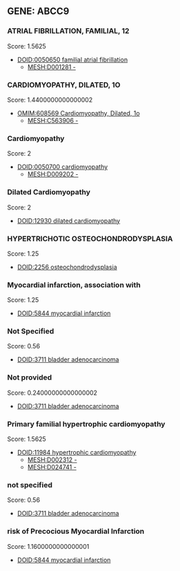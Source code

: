 
## GENE: ABCC9

### ATRIAL FIBRILLATION, FAMILIAL, 12

Score: 1.5625

 * [DOID:0050650 familial atrial fibrillation](http://beta.monarchinitiative.org/disease/DOID:0050650)
    * [MESH:D001281 -](http://beta.monarchinitiative.org/disease/MESH:D001281)

### CARDIOMYOPATHY, DILATED, 1O

Score: 1.4400000000000002

 * [OMIM:608569 Cardiomyopathy, Dilated, 1o](http://beta.monarchinitiative.org/disease/OMIM:608569)
    * [MESH:C563906 -](http://beta.monarchinitiative.org/disease/MESH:C563906)

### Cardiomyopathy

Score: 2

 * [DOID:0050700 cardiomyopathy](http://beta.monarchinitiative.org/disease/DOID:0050700)
    * [MESH:D009202 -](http://beta.monarchinitiative.org/disease/MESH:D009202)

### Dilated Cardiomyopathy

Score: 2

 * [DOID:12930 dilated cardiomyopathy](http://beta.monarchinitiative.org/disease/DOID:12930)

### HYPERTRICHOTIC OSTEOCHONDRODYSPLASIA

Score: 1.25

 * [DOID:2256 osteochondrodysplasia](http://beta.monarchinitiative.org/disease/DOID:2256)

### Myocardial infarction, association with

Score: 1.25

 * [DOID:5844 myocardial infarction](http://beta.monarchinitiative.org/disease/DOID:5844)

### Not Specified

Score: 0.56

 * [DOID:3711 bladder adenocarcinoma](http://beta.monarchinitiative.org/disease/DOID:3711)

### Not provided

Score: 0.24000000000000002

 * [DOID:3711 bladder adenocarcinoma](http://beta.monarchinitiative.org/disease/DOID:3711)

### Primary familial hypertrophic cardiomyopathy

Score: 1.5625

 * [DOID:11984 hypertrophic cardiomyopathy](http://beta.monarchinitiative.org/disease/DOID:11984)
    * [MESH:D002312 -](http://beta.monarchinitiative.org/disease/MESH:D002312)
    * [MESH:D024741 -](http://beta.monarchinitiative.org/disease/MESH:D024741)

### not specified

Score: 0.56

 * [DOID:3711 bladder adenocarcinoma](http://beta.monarchinitiative.org/disease/DOID:3711)

### risk of Precocious Myocardial Infarction

Score: 1.1600000000000001

 * [DOID:5844 myocardial infarction](http://beta.monarchinitiative.org/disease/DOID:5844)
